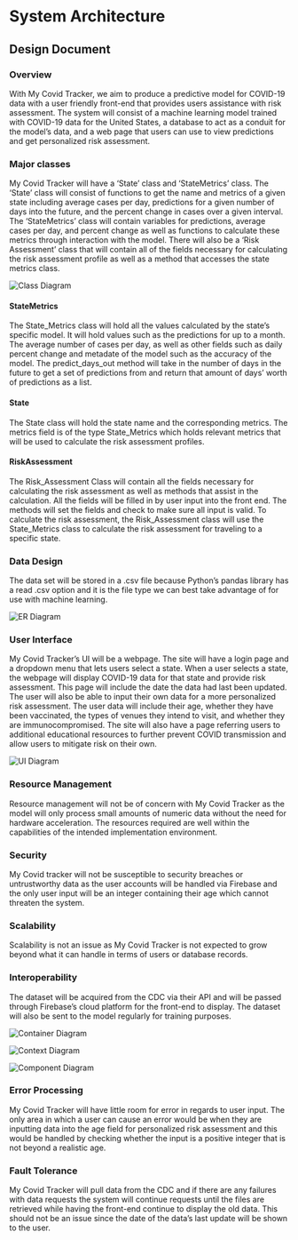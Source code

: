 # System Architecture 

## Design Document
### Overview
With My Covid Tracker, we aim to produce a predictive model for COVID-19 data with a user friendly front-end that provides users assistance with risk assessment. The system will consist of a machine learning model trained with COVID-19 data for the United States, a database to act as a conduit for the model’s data, and a web page that users can use to view predictions and get personalized risk assessment.
### Major classes
My Covid Tracker will have a ‘State’ class and ‘StateMetrics’ class. The ‘State’ class will consist of functions to get the name and metrics of a given state including average cases per day, predictions for a given number of days into the future, and the percent change in cases over a given interval. The ‘StateMetrics’ class will contain variables for predictions, average cases per day, and percent change as well as functions to calculate these metrics through interaction with the model. There will also be a ‘Risk Assessment’ class that will contain all of the fields necessary for calculating the risk assessment profile as well as a method that accesses the state metrics class.

![Class Diagram](https://github.com/goodmancode/myCovidTracker/blob/main/artifacts/sprint_2/architecture/class_diagram.png)

#### StateMetrics
The State_Metrics class will hold all the values calculated by the state’s specific model. It will hold values such as the predictions for up to a month. The average number of cases per day, as well as other fields such as daily percent change and metadate of the model such as the accuracy of the model. The predict_days_out method will take in the number of days in the future to get a set of predictions from and return that amount of days’ worth of predictions as a list.

#### State 
The State class will hold the state name and the corresponding metrics. The metrics field is of the type State_Metrics which holds relevant metrics that will be used to calculate the risk assessment profiles. 

#### RiskAssessment
The Risk_Assessment Class will contain all the fields necessary for calculating the risk assessment as well as methods that assist in the calculation. All the fields will be filled in by user input into the front end. The methods will set the fields and check to make sure all input is valid. To calculate the risk assessment, the Risk_Assessment class will use the State_Metrics class to calculate the risk assessment for traveling to a specific state. 

### Data Design
The data set will be stored in a .csv file because Python’s pandas library has a read .csv option and it is the file type we can best take advantage of for use with machine learning.

![ER Diagram](https://github.com/goodmancode/myCovidTracker/blob/main/artifacts/sprint_2/architecture/ER_diagram.png)

### User Interface
My Covid Tracker’s UI will be a webpage. The site will have a login page and a dropdown menu that lets users select a state. When a user selects a state, the webpage will display COVID-19 data for that state and provide risk assessment. This page will include the date the data had last been updated. The user will also be able to input their own data for a more personalized risk assessment. The user data will include their age, whether they have been vaccinated, the types of venues they intend to visit, and whether they are immunocompromised. The site will also have a page referring users to additional educational resources to further prevent COVID transmission and allow users to mitigate risk on their own.

![UI Diagram](https://github.com/goodmancode/myCovidTracker/blob/main/artifacts/sprint_2/UI_mockup/UI_mockup_withUIDs.png)

### Resource Management
Resource management will not be of concern with My Covid Tracker as the model will only process small amounts of numeric data without the need for hardware acceleration. The resources required are well within the capabilities of the intended implementation environment.
### Security
My Covid tracker will not be susceptible to security breaches or untrustworthy data as the user accounts will be handled via Firebase and the only user input will be an integer containing their age which cannot threaten the system.
### Scalability
Scalability is not an issue as My Covid Tracker is not expected to grow beyond what it can handle in terms of users or database records.
### Interoperability
The dataset will be acquired from the CDC via their API and will be passed through Firebase’s cloud platform for the front-end to display. The dataset will also be sent to the model regularly for training purposes.

![Container Diagram](https://github.com/goodmancode/myCovidTracker/blob/main/artifacts/sprint_2/architecture/container_diagram.png)

![Context Diagram](https://github.com/goodmancode/myCovidTracker/blob/main/artifacts/sprint_2/architecture/context_diagram.png)

![Component Diagram](https://github.com/goodmancode/myCovidTracker/blob/main/artifacts/sprint_2/architecture/component_diagram.png)

### Error Processing
My Covid Tracker will have little room for error in regards to user input. The only area in which a user can cause an error would be when they are inputting data into the age field for personalized risk assessment and this would be handled by checking whether the input is a positive integer that is not beyond a realistic age.
### Fault Tolerance
My Covid Tracker will pull data from the CDC and if there are any failures with data requests the system will continue requests until the files are retrieved while having the front-end continue to display the old data. This should not be an issue since the date of the data’s last update will be shown to the user.